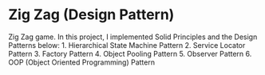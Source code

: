 # Zig Zag (Design Pattern)
 
Zig Zag game. In this project, I implemented Solid Principles and the Design Patterns below:
	1. Hierarchical State Machine Pattern
	2. Service Locator Pattern
	3. Factory Pattern
	4. Object Pooling Pattern
	5. Observer Pattern
	6. OOP (Object Oriented Programming) Pattern

